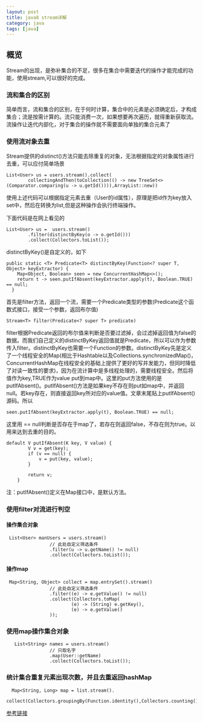 ```yaml
---
layout: post
title: java8 stream详解
category: java
tags: [java]
---
```




## 概览
Stream的出现，是弥补集合的不足，很多在集合中需要迭代的操作才能完成的功能，使用stream,可以很好的完成。

### 流和集合的区别
简单而言，流和集合的区别，在于何时计算，集合中的元素是必须确定后，才构成集合；流是按需计算的。流只能消费一次，如果想要再次遍历，就得重新获取流。流操作让迭代内部化，对于集合的操作就不需要面向单独的集合元素了

### 使用流对象去重
Stream提供的distinct()方法只能去除重复的对象，无法根据指定的对象属性进行去重，可以应付简单场景
```
List<User> us = users.stream().collect(
        collectingAndThen(toCollection(() -> new TreeSet<>(Comparator.comparing(u -> u.getId()))),ArrayList::new))
```
使用上述代码可以根据指定元素去重（User的id属性），原理是把id作为key放入set中，然后在转换为list,但是这种操作会执行终端操作。

下面代码是在网上看见的
```
List<User> us =  users.stream()
        .filter(distinctByKey(o -> o.getId()))
        .collect(Collectors.toList());
```
distinctByKey()是自定义的，如下
```
public static <T> Predicate<T> distinctByKey(Function<? super T, Object> keyExtractor) {
    Map<Object, Boolean> seen = new ConcurrentHashMap<>();
    return t -> seen.putIfAbsent(keyExtractor.apply(t), Boolean.TRUE) == null;
  }
```
首先是filter方法，返回一个流，需要一个Predicate类型的参数(Predicate这个函数式接口，接受一个参数，返回布尔值)
```
Stream<T> filter(Predicate<? super T> predicate)
```
filter根据Predicate返回的布尔值来判断是否要过滤掉，会过滤掉返回值为false的数据。而我们自己定义的distinctByKey返回值就是Predicate，所以可以作为参数传入filter。distinctByKey也需要一个Function的参数。distinctByKey先是定义了一个线程安全的Map(相比于Hashtable以及Collections.synchronizedMap()，ConcurrentHashMap在线程安全的基础上提供了更好的写并发能力，但同时降低了对读一致性的要求)，因为在流计算中是多线程处理的，需要线程安全。然后将值作为key,TRUE作为value put到map中。这里的put方法使用的是putIfAbsent()。putIfAbsent()方法是如果key不存在则put如map中，并返回null。若key存在，则直接返回key所对应的value值。文章末尾贴上putIfAbsent()源码。所以 
```
seen.putIfAbsent(keyExtractor.apply(t), Boolean.TRUE) == null;

```
这里用 == null判断是否存在于map了，若存在则返回false，不存在则为true。以用来达到去重的目的。

```
default V putIfAbsent(K key, V value) {
        V v = get(key);
        if (v == null) {
            v = put(key, value);
        }
 
        return v;
    }

```
注：putIfAbsent()定义在Map接口中，是默认方法。

### 使用filter对流进行判空

#### 操作集合对象
```
 List<User> manUsers = users.stream()
                // 此处自定义筛选条件
                .filter(u -> u.getName() != null)
                .collect(Collectors.toList());
```
#### 操作map
```
 Map<String, Object> collect = map.entrySet().stream()
                // 此处自定义筛选条件
                .filter((e) -> e.getValue() != null)
                .collect(Collectors.toMap(
                        (e) -> (String) e.getKey(),
                        (e) -> e.getValue()
                ));
```
### 使用map操作集合对象
```
   List<String> names = users.stream()
                // 只取名字
                .map(User::getName)
                .collect(Collectors.toList());
```
### 统计集合重复元素出现次数，并且去重返回hashMap
```
  Map<String, Long> map = list.stream().
      collect(Collectors.groupingBy(Function.identity(),Collectors.counting()));

```


[参考链接](http://www.importnew.com/24029.html)